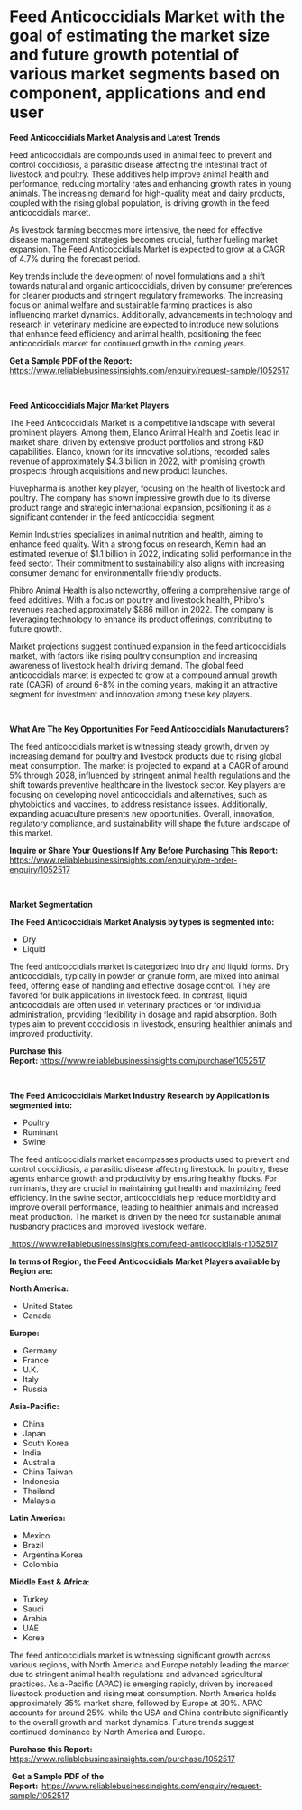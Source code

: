 <p><h1>Feed Anticoccidials Market with the goal of estimating the market size and future growth potential of various market segments based on component, applications and end user</h1></p><p><strong>Feed Anticoccidials Market Analysis and Latest Trends</strong></p>
<p><p>Feed anticoccidials are compounds used in animal feed to prevent and control coccidiosis, a parasitic disease affecting the intestinal tract of livestock and poultry. These additives help improve animal health and performance, reducing mortality rates and enhancing growth rates in young animals. The increasing demand for high-quality meat and dairy products, coupled with the rising global population, is driving growth in the feed anticoccidials market. </p><p>As livestock farming becomes more intensive, the need for effective disease management strategies becomes crucial, further fueling market expansion. The Feed Anticoccidials Market is expected to grow at a CAGR of 4.7% during the forecast period. </p><p>Key trends include the development of novel formulations and a shift towards natural and organic anticoccidials, driven by consumer preferences for cleaner products and stringent regulatory frameworks. The increasing focus on animal welfare and sustainable farming practices is also influencing market dynamics. Additionally, advancements in technology and research in veterinary medicine are expected to introduce new solutions that enhance feed efficiency and animal health, positioning the feed anticoccidials market for continued growth in the coming years.</p></p>
<p><strong>Get a Sample PDF of the Report:&nbsp;</strong> <a href="https://www.reliablebusinessinsights.com/enquiry/request-sample/1052517?utm_campaign=2843&utm_medium=2&utm_source=Github&utm_content=ia&utm_term=19042025&utm_id=feed-anticoccidials">https://www.reliablebusinessinsights.com/enquiry/request-sample/1052517</a></p>
<p>&nbsp;</p>
<p><strong>Feed Anticoccidials Major Market Players</strong></p>
<p><p>The Feed Anticoccidials Market is a competitive landscape with several prominent players. Among them, Elanco Animal Health and Zoetis lead in market share, driven by extensive product portfolios and strong R&D capabilities. Elanco, known for its innovative solutions, recorded sales revenue of approximately $4.3 billion in 2022, with promising growth prospects through acquisitions and new product launches. </p><p>Huvepharma is another key player, focusing on the health of livestock and poultry. The company has shown impressive growth due to its diverse product range and strategic international expansion, positioning it as a significant contender in the feed anticoccidial segment.</p><p>Kemin Industries specializes in animal nutrition and health, aiming to enhance feed quality. With a strong focus on research, Kemin had an estimated revenue of $1.1 billion in 2022, indicating solid performance in the feed sector. Their commitment to sustainability also aligns with increasing consumer demand for environmentally friendly products.</p><p>Phibro Animal Health is also noteworthy, offering a comprehensive range of feed additives. With a focus on poultry and livestock health, Phibro's revenues reached approximately $886 million in 2022. The company is leveraging technology to enhance its product offerings, contributing to future growth.</p><p>Market projections suggest continued expansion in the feed anticoccidials market, with factors like rising poultry consumption and increasing awareness of livestock health driving demand. The global feed anticoccidials market is expected to grow at a compound annual growth rate (CAGR) of around 6-8% in the coming years, making it an attractive segment for investment and innovation among these key players.</p></p>
<p>&nbsp;</p>
<p><strong>What Are The Key Opportunities For Feed Anticoccidials Manufacturers?</strong></p>
<p><p>The feed anticoccidials market is witnessing steady growth, driven by increasing demand for poultry and livestock products due to rising global meat consumption. The market is projected to expand at a CAGR of around 5% through 2028, influenced by stringent animal health regulations and the shift towards preventive healthcare in the livestock sector. Key players are focusing on developing novel anticoccidials and alternatives, such as phytobiotics and vaccines, to address resistance issues. Additionally, expanding aquaculture presents new opportunities. Overall, innovation, regulatory compliance, and sustainability will shape the future landscape of this market.</p></p>
<p><strong>Inquire or Share Your Questions If Any Before Purchasing This Report:</strong> <a href="https://www.reliablebusinessinsights.com/enquiry/pre-order-enquiry/1052517?utm_campaign=2843&utm_medium=2&utm_source=Github&utm_content=ia&utm_term=19042025&utm_id=feed-anticoccidials">https://www.reliablebusinessinsights.com/enquiry/pre-order-enquiry/1052517</a></p>
<p>&nbsp;</p>
<p><strong>Market Segmentation</strong></p>
<p><strong>The Feed Anticoccidials Market Analysis by types is segmented into:</strong></p>
<p><ul><li>Dry</li><li>Liquid</li></ul></p>
<p><p>The feed anticoccidials market is categorized into dry and liquid forms. Dry anticoccidials, typically in powder or granule form, are mixed into animal feed, offering ease of handling and effective dosage control. They are favored for bulk applications in livestock feed. In contrast, liquid anticoccidials are often used in veterinary practices or for individual administration, providing flexibility in dosage and rapid absorption. Both types aim to prevent coccidiosis in livestock, ensuring healthier animals and improved productivity.</p></p>
<p><strong>Purchase this Report:&nbsp;</strong><a href="https://www.reliablebusinessinsights.com/purchase/1052517?utm_campaign=2843&utm_medium=2&utm_source=Github&utm_content=ia&utm_term=19042025&utm_id=feed-anticoccidials">https://www.reliablebusinessinsights.com/purchase/1052517</a></p>
<p>&nbsp;</p>
<p><strong>The Feed Anticoccidials Market Industry Research by Application is segmented into:</strong></p>
<p><ul><li>Poultry</li><li>Ruminant</li><li>Swine</li></ul></p>
<p><p>The feed anticoccidials market encompasses products used to prevent and control coccidiosis, a parasitic disease affecting livestock. In poultry, these agents enhance growth and productivity by ensuring healthy flocks. For ruminants, they are crucial in maintaining gut health and maximizing feed efficiency. In the swine sector, anticoccidials help reduce morbidity and improve overall performance, leading to healthier animals and increased meat production. The market is driven by the need for sustainable animal husbandry practices and improved livestock welfare.</p></p>
<p><a href="https://www.reliablebusinessinsights.com/feed-anticoccidials-r1052517?utm_campaign=2843&utm_medium=2&utm_source=Github&utm_content=ia&utm_term=19042025&utm_id=feed-anticoccidials">&nbsp;https://www.reliablebusinessinsights.com/feed-anticoccidials-r1052517</a></p>
<p><strong>In terms of Region, the Feed Anticoccidials Market Players available by Region are:</strong></p>
<p>
    <p> <strong> North America: </strong>
        <ul>
            <li>United States</li>
            <li>Canada</li>
        </ul>
        </p> 
    <p> <strong> Europe: </strong>
        <ul>
            <li>Germany</li>
            <li>France</li>
            <li>U.K.</li>
            <li>Italy</li>
            <li>Russia</li>
        </ul>
        </p> 
    <p> <strong> Asia-Pacific: </strong>
        <ul>
            <li>China</li>
            <li>Japan</li>
            <li>South Korea</li>
            <li>India</li>
            <li>Australia</li>
            <li>China Taiwan</li>
            <li>Indonesia</li>
            <li>Thailand</li>
            <li>Malaysia</li>
        </ul>
        </p> 
    <p> <strong> Latin America: </strong>
        <ul>
            <li>Mexico</li>
            <li>Brazil</li>
            <li>Argentina Korea</li>
            <li>Colombia</li>
        </ul>
        </p> 
    <p> <strong> Middle East & Africa: </strong>
        <ul>
            <li>Turkey</li>
            <li>Saudi</li>
            <li>Arabia</li>
            <li>UAE</li>
            <li>Korea</li>
        </ul>
    </p>
    </p>
<p><p>The feed anticoccidials market is witnessing significant growth across various regions, with North America and Europe notably leading the market due to stringent animal health regulations and advanced agricultural practices. Asia-Pacific (APAC) is emerging rapidly, driven by increased livestock production and rising meat consumption. North America holds approximately 35% market share, followed by Europe at 30%. APAC accounts for around 25%, while the USA and China contribute significantly to the overall growth and market dynamics. Future trends suggest continued dominance by North America and Europe.</p></p>
<p><strong>Purchase this Report: </strong><a href="https://www.reliablebusinessinsights.com/purchase/1052517?utm_campaign=2843&utm_medium=2&utm_source=Github&utm_content=ia&utm_term=19042025&utm_id=feed-anticoccidials">https://www.reliablebusinessinsights.com/purchase/1052517</a></p>
<p>&nbsp;<strong>Get a Sample PDF of the Report:&nbsp;&nbsp;</strong><a href="https://www.reliablebusinessinsights.com/enquiry/request-sample/1052517?utm_campaign=2843&utm_medium=2&utm_source=Github&utm_content=ia&utm_term=19042025&utm_id=feed-anticoccidials">https://www.reliablebusinessinsights.com/enquiry/request-sample/1052517</a></p>
<p><strong></strong></p>
<p><p></p><p></p><p></p></p>